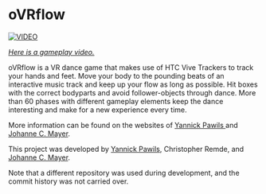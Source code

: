 # oVRflow

[![VIDEO](http://img.youtube.com/vi/YiYXLWnLUk8/0.jpg)](https://www.youtube.com/watch?v=YiYXLWnLUk8)

*[*Here is a gameplay video.*](https://www.youtube.com/watch?v=YiYXLWnLUk8)*

oVRflow is a VR dance game that makes use of HTC Vive Trackers to track your hands and feet. Move your body to the pounding beats of an interactive music track and keep up your flow as long as possible. Hit boxes with the correct bodyparts and avoid follower-objects through dance. More than 60 phases with different gameplay elements keep the dance interesting and make for a new experience every time.

More information can be found on the websites of [Yannick Pawils
](https://yannickpawils.wixsite.com/portfolio/ovrflow) and [Johanne C. Mayer](https://www.johannescmayer.com/projects/ovrflow/).

This project was developed by [Yannick Pawils](https://yannickpawils.wixsite.com/portfolio/), Christopher Remde, and [Johanne C. Mayer](https://www.johannescmayer.com).

Note that a different repository was used during development, and the commit history was not carried over.
